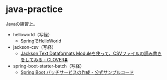 # java-practice

Javaの練習上。

- helloworld（写経）
  - [SpringでHelloWorld](https://searchman.info/java_eclipse/1130.html)
- jackson-csv（写経）
  - [Jackson Text Dataformats Moduleを使って、CSVファイルの読み書きをしてみる - CLOVER🍀](https://kazuhira-r.hatenablog.com/entry/2021/05/06/001207)
- spring-boot-starter-batch（写経）
  - [Spring Boot バッチサービスの作成 - 公式サンプルコード](https://spring.pleiades.io/guides/gs/batch-processing/)

